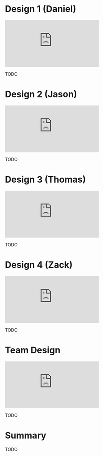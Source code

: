 # Design 1 (Daniel)

![alt text](https://github.gatech.edu/6300Fall16Team47/Design-Individual/dbansch3/design.pdf "Design 1")

TODO 

# Design 2 (Jason)

![alt text](https://github.gatech.edu/6300Fall16Team47/Design-Individual/jbuoni3/design.pdf "Design 2")
 
 TODO 

 # Design 3 (Thomas)

 ![alt text](https://github.gatech.edu/6300Fall16Team47/Design-Individual/tlvh3/design.pdf "Design 3")
 
 TODO 

 # Design 4 (Zack)
 
 ![alt text](https://github.gatech.edu/6300Fall16Team47/Design-Individual/zmyrick3/design.pdf "Design 4")

 TODO 

 # Team Design

![alt text](https://github.gatech.edu/6300Fall16Team47/Design-Individual/dbansch3/design.pdf "Team Design")

 TODO 

 # Summary

 TODO 
